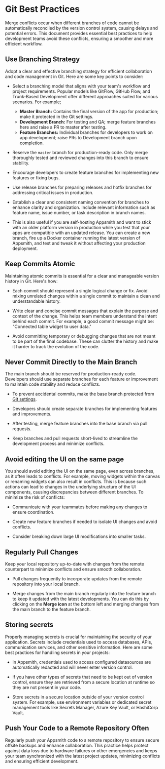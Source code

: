 # Git Best Practices

Merge conflicts occur when different branches of code cannot be automatically reconciled by the version control system, causing delays and potential errors. This document provides essential best practices to help development teams avoid these conflicts, ensuring a smoother and more efficient workflow.


 <ZoomImage
        src="/img/gitflow.webp"
        alt=""
        caption=""
        lazyLoad="true"
/>


## Use Branching Strategy

Adopt a clear and effective branching strategy for efficient collaboration and code management in Git. Here are some key points to consider:

- Select a branching model that aligns with your team's workflow and project requirements. Popular models like GitFlow, GitHub Flow, and Trunk-Based Development offer different approaches suited for various scenarios. For example;
    - **Master Branch:** Contains the final version of the app for production; make it protected in the Git settings.
    - **Development Branch:** For testing and QA; merge feature branches here and raise a PR to master after testing.
    - **Feature Branches:** Individual branches for developers to work on app development; raise PRs to Development branch upon completion.

- Reserve the `master` branch for production-ready code. Only merge thoroughly tested and reviewed changes into this branch to ensure stability.
- Encourage developers to create feature branches for implementing new features or fixing bugs. 

- Use release branches for preparing releases and hotfix branches for addressing critical issues in production.

- Establish a clear and consistent naming convention for branches to enhance clarity and organization. Include relevant information such as feature name, issue number, or task description in branch names.

- This is also useful if you are self-hosting Appsmith and want to stick with an older platform version in production while you test that your apps are compatible with an updated release. You can create a new branch, fire up a Docker container running the latest version of Appsmith, and test and tweak it without affecting your production deployment.


## Keep Commits Atomic

Maintaining atomic commits is essential for a clear and manageable version history in Git. Here's how:

- Each commit should represent a single logical change or fix. Avoid mixing unrelated changes within a single commit to maintain a clean and understandable history.

- Write clear and concise commit messages that explain the purpose and context of the change. This helps team members understand the intent behind each commit. For example, a good commit message might be: "Connected table widget to user data."

- Avoid committing temporary or debugging changes that are not meant to be part of the final codebase. These can clutter the history and make it harder to track the evolution of the code.



## Never Commit Directly to the Main Branch


The main branch should be reserved for production-ready code. Developers should use separate branches for each feature or improvement to maintain code stability and reduce conflicts.

- To prevent accidental commits, make the base branch protected from [Git settings](/advanced-concepts/version-control-with-git/reference/git-settings).

- Developers should create separate branches for implementing features and improvements.

- After testing, merge feature branches into the base branch via pull requests.

- Keep branches and pull requests short-lived to streamline the development process and minimize conflicts.


## Avoid editing the UI on the same page

You should avoid editing the UI on the same page, even across branches, as it often leads to conflicts. For example, moving widgets within the canvas or renaming widgets can also result in conflicts. This is because such actions can lead to changes in the underlying structure of the UI components, causing discrepancies between different branches. To minimize the risk of conflicts:

- Communicate with your teammates before making any changes to ensure coordination.

- Create new feature branches if needed to isolate UI changes and avoid conflicts.

- Consider breaking down large UI modifications into smaller tasks.


## Regularly Pull Changes

Keep your local repository up-to-date with changes from the remote counterpart to minimize conflicts and ensure smooth collaboration.


- Pull changes frequently to incorporate updates from the remote repository into your local branch.

- Merge changes from the main branch regularly into the feature branch to keep it updated with the latest developments. You can do this by clicking on the **Merge icon** at the bottom left and merging changes from the main branch to the feature branch.

## Storing secrets

Properly managing secrets is crucial for maintaining the security of your application. Secrets include credentials used to access databases, APIs, communication services, and other sensitive information. Here are some best practices for handling secrets in your projects:

- In Appsmith, credentials used to access configured datasources are automatically redacted and will never enter version control. 

- If you have other types of secrets that need to be kept out of version control, ensure they are retrieved from a secure location at runtime so they are not present in your code.

- Store secrets in a secure location outside of your version control system. For example, use environment variables or dedicated secret management tools like Secrets Manager, Azure Key Vault, or HashiCorp Vault.
 


 ## Push Your Code to a Remote Repository Often

Regularly push your Appsmith code to a remote repository to ensure secure offsite backups and enhance collaboration. This practice helps protect against data loss due to hardware failures or other emergencies and keeps your team synchronized with the latest project updates, minimizing conflicts and ensuring efficient development.
